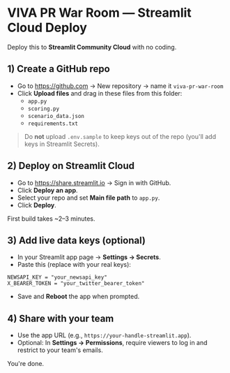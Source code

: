 
# VIVA PR War Room — Streamlit Cloud Deploy

Deploy this to **Streamlit Community Cloud** with no coding.

## 1) Create a GitHub repo
- Go to https://github.com → New repository → name it `viva-pr-war-room`
- Click **Upload files** and drag in these files from this folder:
  - `app.py`
  - `scoring.py`
  - `scenario_data.json`
  - `requirements.txt`

> Do **not** upload `.env.sample` to keep keys out of the repo (you'll add keys in Streamlit Secrets).

## 2) Deploy on Streamlit Cloud
- Go to https://share.streamlit.io → Sign in with GitHub.
- Click **Deploy an app**.
- Select your repo and set **Main file path** to `app.py`.
- Click **Deploy**.

First build takes ~2–3 minutes.

## 3) Add live data keys (optional)
- In your Streamlit app page → **Settings → Secrets**.
- Paste this (replace with your real keys):

```
NEWSAPI_KEY = "your_newsapi_key"
X_BEARER_TOKEN = "your_twitter_bearer_token"
```

- Save and **Reboot** the app when prompted.

## 4) Share with your team
- Use the app URL (e.g., `https://your-handle-streamlit.app`).
- Optional: In **Settings → Permissions**, require viewers to log in and restrict to your team's emails.

You're done.
